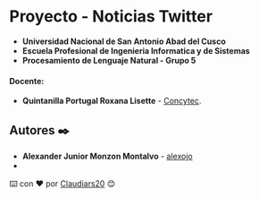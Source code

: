 # Proyecto - Noticias Twitter
- **Universidad Nacional de San Antonio Abad del Cusco**
- **Escuela Profesional de Ingenieria Informatica y de Sistemas**
- **Procesamiento de Lenguaje Natural - Grupo 5**
#### Docente:
- **Quintanilla Portugal Roxana Lisette** - [Concytec](http://directorio.concytec.gob.pe/appDirectorioCTI/VerDatosInvestigador.do?id_investigador=40930).
## Autores ✒️
* **Alexander Junior Monzon Montalvo** - [alexojo](https://github.com/alexojo)
* 
⌨️ con ❤️ por [Claudiars20](https://github.com/Claudiars20) 😊
